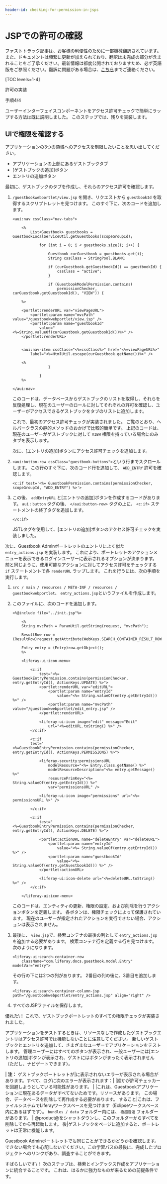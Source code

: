```yaml
---
header-id: checking-for-permission-in-jsps
---
```


# JSPでの許可の確認

<p class="alert alert-info"><span class="wysiwyg-color-blue120">ファストトラック記事は、お客様の利便性のために一部機械翻訳されています。また、ドキュメントは頻繁に更新が加えられており、翻訳は未完成の部分が含まれることをご了承ください。最新情報は都度公開されておりますため、必ず英語版をご参照ください。翻訳に問題がある場合は、<a href="mailto:support-content-jp@liferay.com">こちら</a>までご連絡ください。</span></p>

[TOC levels=1-4]

<div class="learn-path-step row">
    <p id="stepTitle">許可の実装</p><p>手順4/4</p>
</div>

ユーザーインターフェイスコンポーネントをアクセス許可チェックで簡単にラップする方法は既に説明しました。 このステップでは、残りを実装します。

## UIで権限を確認する

アプリケーションの3つの領域へのアクセスを制限したいことを思い出してください。

  - アプリケーションの上部にあるゲストブックタブ
  - [ゲストブックの追加]ボタン
  - エントリの追加ボタン

最初に、ゲストブックのタブを作成し、それらのアクセス許可を確認します。

1.  `/guestbookwebportlet/view.jsp` を開き、リクエストから `guestbookId` を取得するスクリプトレットを見つけます。 このすぐ下に、次のコードを追加します。
   
        <aui:nav cssClass="nav-tabs">
       
            <%
                List<Guestbook> guestbooks = GuestbookLocalServiceUtil.getGuestbooks(scopeGroupId);
       
                    for (int i = 0; i < guestbooks.size(); i++) {
       
                        Guestbook curGuestbook = guestbooks.get(i);
                        String cssClass = StringPool.BLANK;
       
                        if (curGuestbook.getGuestbookId() == guestbookId) {
                            cssClass = "active";
                        }
       
                        if (GuestbookModelPermission.contains(
                            permissionChecker, curGuestbook.getGuestbookId(), "VIEW")) {
       
            %>
       
            <portlet:renderURL var="viewPageURL">
                <portlet:param name="mvcPath" value="/guestbookwebportlet/view.jsp" />
                <portlet:param name="guestbookId"
                    value="<%=String.valueOf(curGuestbook.getGuestbookId())%>" />
            </portlet:renderURL>
       
       
            <aui:nav-item cssClass="<%=cssClass%>" href="<%=viewPageURL%>"
                label="<%=HtmlUtil.escape(curGuestbook.getName())%>" />
       
            <%  
                        }
       
                    }
            %>
       
        </aui:nav>

    このコードは、データベースからゲストブックのリストを取得し、それらを反復処理し、現在のユーザーのロールに対してそれぞれの許可を確認し、ユーザーがアクセスできるゲストブックをタブのリストに追加します。

    これで、最初のアクセス許可チェックが実装されました。 ご覧のとおり、ヘルパークラスの静的メソッドのおかげで比較的簡単です。 上記のコードは、現在のユーザーがゲストブックに対して `VIEW` 権限を持っている場合にのみタブを表示します。

    次に、[エントリの追加]ボタンにアクセス許可チェックを追加します。

2.  `<aui:button-row cssClass="guestbook-buttons">`という行までスクロールします。 この行のすぐ下に、次のコード行を追加して、 `ADD_ENTRY` 許可を確認します。
   
        <c:if test='<%= GuestbookPermission.contains(permissionChecker, scopeGroupId, "ADD_ENTRY") %>'>

3.  この後、 `addEntryURL` と[エントリの追加]ボタンを作成するコードがあります。 `aui：button` タグの後、 `</aui:button-row>` タグの上に、 `<c:if>` ステートメントの終了タグを追加します。
   
        </c:if>

    JSTLタグを使用して、[エントリの追加]ボタンのアクセス許可チェックを実装しました。

次に、Guestbook Adminポートレットのエントリによく似た `entry_actions.jsp` を実装します。 これにより、ポートレットのアクションメニューを表示できるログインユーザーに表示されるオプションが決まります。 前と同じように、使用可能なアクションに対してアクセス許可をチェックする `if` ステートメントで各 `renderURL` ラップします。 これを行うには、次の手順を実行します。

1.  `src / main / resources / META-INF / resources / guestbookwebportlet`、 `entry_actions.jsp`というファイルを作成します。

2.  このファイルに、次のコードを追加します。
   
        <%@include file="../init.jsp"%>
       
            <%
            String mvcPath = ParamUtil.getString(request, "mvcPath");
       
            ResultRow row = (ResultRow)request.getAttribute(WebKeys.SEARCH_CONTAINER_RESULT_ROW);
       
            Entry entry = (Entry)row.getObject(); 
            %>
       
            <liferay-ui:icon-menu>
       
                <c:if
                    test="<%= GuestbookEntryPermission.contains(permissionChecker, entry.getEntryId(), ActionKeys.UPDATE) %>">
                    <portlet:renderURL var="editURL">
                        <portlet:param name="entryId"
                            value="<%= String.valueOf(entry.getEntryId()) %>" />
                        <portlet:param name="mvcPath" value="/guestbookwebportlet/edit_entry.jsp" />
                    </portlet:renderURL>
       
                    <liferay-ui:icon image="edit" message="Edit"
                        url="<%=editURL.toString() %>" />
                </c:if>
       
                <c:if
                test="<%=GuestbookEntryPermission.contains(permissionChecker, entry.getEntryId(), ActionKeys.PERMISSIONS) %>">
       
                    <liferay-security:permissionsURL
                        modelResource="<%= Entry.class.getName() %>"
                        modelResourceDescription="<%= entry.getMessage() %>"
                        resourcePrimKey="<%= String.valueOf(entry.getEntryId()) %>"
                        var="permissionsURL" />
       
                    <liferay-ui:icon image="permissions" url="<%= permissionsURL %>" />
       
                </c:if>
       
                <c:if
                    test="<%=GuestbookEntryPermission.contains(permissionChecker, entry.getEntryId(), ActionKeys.DELETE) %>">
       
                    <portlet:actionURL name="deleteEntry" var="deleteURL">
                        <portlet:param name="entryId"
                            value="<%= String.valueOf(entry.getEntryId()) %>" />
                        <portlet:param name="guestbookId"
                            value="<%= String.valueOf(entry.getGuestbookId()) %>" />
                    </portlet:actionURL>
       
                    <liferay-ui:icon-delete url="<%=deleteURL.toString() %>" />
                </c:if>
       
            </liferay-ui:icon-menu>

    このコードは、エンティティの更新、権限の設定、および削除を行うアクションボタンを定義します。 各ボタンは、権限チェックによって保護されています。 現在のユーザーが指定されたアクションを実行できない場合、アクションは表示されません。

3.  最後に、 `view.jsp`で、検索コンテナの最後の列として `entry_actions.jsp` を追加する必要があります。 検索コンテナ行を定義する行を見つけます。 次のようになります。
   
        <liferay-ui:search-container-row
            className="com.liferay.docs.guestbook.model.Entry" modelVar="entry">

    その行の下には2つの列があります。 2番目の列の後に、3番目を追加します。
   
        <liferay-ui:search-container-column-jsp path="/guestbookwebportlet/entry_actions.jsp" align="right" />

4.  すべてのJSPファイルを保存します。

優れた\！ これで、ゲストブックポートレットのすべての権限チェックが実装されました。

アプリケーションをテストするときは、リソースなしで作成したゲストブックエントリはアクセス許可では機能しないことに注意してください。 新しいゲストブックとエントリを追加して、さまざまなユーザーでアプリケーションをテストします。 管理ユーザーにはすべてのボタンが表示され、一般ユーザーには[エントリの追加]ボタンが表示され、ゲストにはボタンがまったく表示されません（ただし、ナビゲートできます）。

| **注：** ゲストブックポートレットが|に表示されないエラーが表示される場合があります。すべて、ログに次のエラーが表示されます：| |誰かが許可チェッカーを回避しようとしている可能性があります。 | |これは、Guestbookアプリケーションに現在あるデータがすべてないためです。リソースがあります。 この場合、データベースを削除して再作成する必要があります。 すること|これは、ファイルシステムでLiferayワークスペースを見つけます（Eclipseワークスペース内にあるはずです）。 `bundles / data` フォルダー内には、 `極超音速` フォルダーがあります。 | @product@をシャットダウンし、このフォルダーからすべてを削除してから再起動します。 後|ゲストブックをページに追加すると、ポートレットは正常に機能します。

Guestbook Adminポートレットでも同じことができるかどうかを確認します。 できない場合でも心配しないでください。この学習パスの最後に、完成したプロジェクトへのリンクがあり、調査することができます。

すばらしいです\！ 次のステップは、検索とインデックス作成をアプリケーションに統合することです。 これは、はるかに強力なものが来るための前提条件です。
